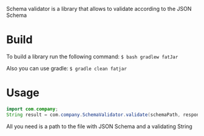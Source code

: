 Schema validator is a library that allows to validate according to the JSON Schema

# Build
To build a library run the following command:
`$ bash gradlew fatJar`

Also you can use gradle:
`$ gradle clean fatjar`

# Usage
```java
import com.company;
String result = com.company.SchemaValidator.validate(schemaPath, responceString);
```
All you need is a path to the file with JSON Schema and a validating String
